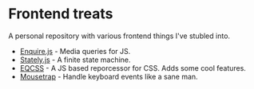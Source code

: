 # Frontend treats
A personal repository with various frontend things I've stubled into.

- [Enquire.js](https://github.com/WickyNilliams/enquire.js) - Media queries for JS.
- [Stately.js](https://github.com/fschaefer/Stately.js) - A finite state machine.
- [EQCSS](https://github.com/eqcss/eqcss/) - A JS based reporcessor for CSS. Adds some cool features.
- [Mousetrap](https://github.com/ccampbell/mousetrap) - Handle keyboard events like a sane man.
